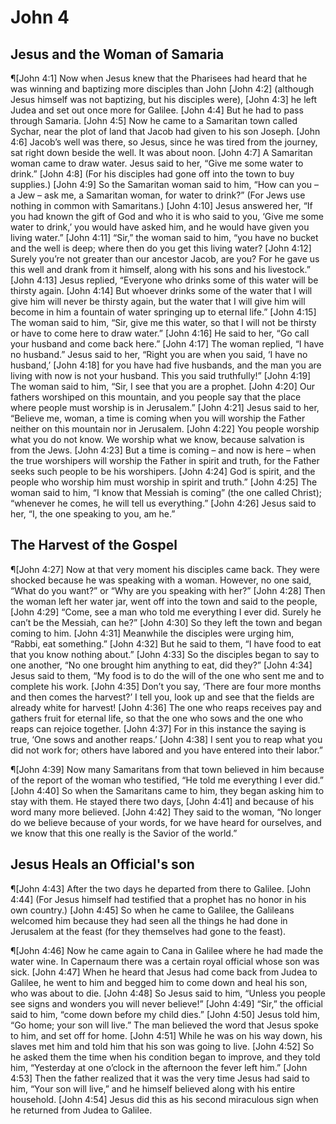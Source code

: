 # John 4

## Jesus and the Woman of Samaria
¶[John 4:1] Now when Jesus knew that the Pharisees had heard that he was winning and baptizing more disciples than John
[John 4:2] (although Jesus himself was not baptizing, but his disciples were),
[John 4:3] he left Judea and set out once more for Galilee.
[John 4:4] But he had to pass through Samaria.
[John 4:5] Now he came to a Samaritan town called Sychar, near the plot of land that Jacob had given to his son Joseph.
[John 4:6] Jacob’s well was there, so Jesus, since he was tired from the journey, sat right down beside the well. It was about noon.
[John 4:7] A Samaritan woman came to draw water. Jesus said to her, “Give me some water to drink.”
[John 4:8] (For his disciples had gone off into the town to buy supplies.)
[John 4:9] So the Samaritan woman said to him, “How can you – a Jew – ask me, a Samaritan woman, for water to drink?” (For Jews use nothing in common with Samaritans.)
[John 4:10] Jesus answered her, “If you had known the gift of God and who it is who said to you, ‘Give me some water to drink,’ you would have asked him, and he would have given you living water.”
[John 4:11] “Sir,” the woman said to him, “you have no bucket and the well is deep; where then do you get this living water?
[John 4:12] Surely you’re not greater than our ancestor Jacob, are you? For he gave us this well and drank from it himself, along with his sons and his livestock.”
[John 4:13] Jesus replied, “Everyone who drinks some of this water will be thirsty again.
[John 4:14] But whoever drinks some of the water that I will give him will never be thirsty again, but the water that I will give him will become in him a fountain of water springing up to eternal life.”
[John 4:15] The woman said to him, “Sir, give me this water, so that I will not be thirsty or have to come here to draw water.”
[John 4:16] He said to her, “Go call your husband and come back here.”
[John 4:17] The woman replied, “I have no husband.” Jesus said to her, “Right you are when you said, ‘I have no husband,’
[John 4:18] for you have had five husbands, and the man you are living with now is not your husband. This you said truthfully!”
[John 4:19] The woman said to him, “Sir, I see that you are a prophet.
[John 4:20] Our fathers worshiped on this mountain, and you people say that the place where people must worship is in Jerusalem.”
[John 4:21] Jesus said to her, “Believe me, woman, a time is coming when you will worship the Father neither on this mountain nor in Jerusalem.
[John 4:22] You people worship what you do not know. We worship what we know, because salvation is from the Jews.
[John 4:23] But a time is coming – and now is here – when the true worshipers will worship the Father in spirit and truth, for the Father seeks such people to be his worshipers.
[John 4:24] God is spirit, and the people who worship him must worship in spirit and truth.”
[John 4:25] The woman said to him, “I know that Messiah is coming” (the one called Christ); “whenever he comes, he will tell us everything.”
[John 4:26] Jesus said to her, “I, the one speaking to you, am he.”

## The Harvest of the Gospel
¶[John 4:27] Now at that very moment his disciples came back. They were shocked because he was speaking with a woman. However, no one said, “What do you want?” or “Why are you speaking with her?”
[John 4:28] Then the woman left her water jar, went off into the town and said to the people,
[John 4:29] “Come, see a man who told me everything I ever did. Surely he can’t be the Messiah, can he?”
[John 4:30] So they left the town and began coming to him.
[John 4:31] Meanwhile the disciples were urging him, “Rabbi, eat something.”
[John 4:32] But he said to them, “I have food to eat that you know nothing about.”
[John 4:33] So the disciples began to say to one another, “No one brought him anything to eat, did they?”
[John 4:34] Jesus said to them, “My food is to do the will of the one who sent me and to complete his work.
[John 4:35] Don’t you say, ‘There are four more months and then comes the harvest?’ I tell you, look up and see that the fields are already white for harvest!
[John 4:36] The one who reaps receives pay and gathers fruit for eternal life, so that the one who sows and the one who reaps can rejoice together.
[John 4:37] For in this instance the saying is true, ‘One sows and another reaps.’
[John 4:38] I sent you to reap what you did not work for; others have labored and you have entered into their labor.”

¶[John 4:39] Now many Samaritans from that town believed in him because of the report of the woman who testified, “He told me everything I ever did.”
[John 4:40] So when the Samaritans came to him, they began asking him to stay with them. He stayed there two days,
[John 4:41] and because of his word many more believed.
[John 4:42] They said to the woman, “No longer do we believe because of your words, for we have heard for ourselves, and we know that this one really is the Savior of the world.”

## Jesus Heals an Official's son
¶[John 4:43] After the two days he departed from there to Galilee.
[John 4:44] (For Jesus himself had testified that a prophet has no honor in his own country.)
[John 4:45] So when he came to Galilee, the Galileans welcomed him because they had seen all the things he had done in Jerusalem at the feast (for they themselves had gone to the feast).

¶[John 4:46] Now he came again to Cana in Galilee where he had made the water wine. In Capernaum there was a certain royal official whose son was sick.
[John 4:47] When he heard that Jesus had come back from Judea to Galilee, he went to him and begged him to come down and heal his son, who was about to die.
[John 4:48] So Jesus said to him, “Unless you people see signs and wonders you will never believe!”
[John 4:49] “Sir,” the official said to him, “come down before my child dies.”
[John 4:50] Jesus told him, “Go home; your son will live.” The man believed the word that Jesus spoke to him, and set off for home.
[John 4:51] While he was on his way down, his slaves met him and told him that his son was going to live.
[John 4:52] So he asked them the time when his condition began to improve, and they told him, “Yesterday at one o’clock in the afternoon the fever left him.”
[John 4:53] Then the father realized that it was the very time Jesus had said to him, “Your son will live,” and he himself believed along with his entire household.
[John 4:54] Jesus did this as his second miraculous sign when he returned from Judea to Galilee.
